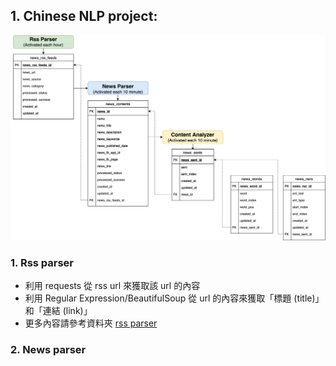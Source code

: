 ## 1. Chinese NLP project:
![NLP Image](./CHINESENLP.png)

### 1. Rss parser
* 利用 requests 從 rss url 來獲取該 url 的內容
*  利用 Regular Expression/BeautifulSoup 從 url 的內容來獲取「標題 (title)」和「連結 (link)」
*  更多內容請參考資料夾 [rss parser](https://github.com/garyhsu29/chinese_nlp/tree/master/crawler)

### 2. News parser


